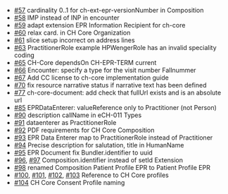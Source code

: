 - [#57](https://github.com/hl7ch/ch-core/issues/57) cardinality 0..1 for ch-ext-epr-versionNumber in Composition
- [#58](https://github.com/hl7ch/ch-core/issues/58) IMP instead of INP in encounter
- [#59](https://github.com/hl7ch/ch-core/issues/59) adapt extension EPR Information Recipient for ch-core
- [#60](https://github.com/hl7ch/ch-core/issues/60) relax card. in CH Core Organization
- [#61](https://github.com/hl7ch/ch-core/issues/61) slice setup incorrect on address lines
- [#63](https://github.com/hl7ch/ch-core/issues/63) PractitionerRole example HPWengerRole has an invalid speciality coding
- [#65](https://github.com/hl7ch/ch-core/issues/65) CH-Core dependsOn CH-EPR-TERM current
- [#66](https://github.com/hl7ch/ch-core/issues/66) Encounter: specify a type for the visit number Fallnummer
- [#67](https://github.com/hl7ch/ch-core/issues/67) Add CC license to ch-core implementation guide
- [#70](https://github.com/hl7ch/ch-core/issues/70) fix resource narrative status if narrative text has been defined
- [#77](https://github.com/hl7ch/ch-core/issues/77) ch-core-document: add check that fullUrl exists and is an absolute url
- [#85](https://github.com/hl7ch/ch-core/issues/85) EPRDataEnterer: valueReference only to Practitioner (not Person)
- [#90](https://github.com/hl7ch/ch-core/issues/90) description callName in eCH-011 Types
- [#91](https://github.com/hl7ch/ch-core/issues/91) dataenterer as PractitionerRole
- [#92](https://github.com/hl7ch/ch-core/issues/92) PDF requirements for CH Core Composition  
- [#93](https://github.com/hl7ch/ch-core/issues/93) EPR Data Enterer map to PractitionerRole instead of Practitioner
- [#94](https://github.com/hl7ch/ch-core/issues/94) Precise description for salutation, title in HumanName
- [#95](https://github.com/hl7ch/ch-core/issues/95) EPR Document fix Bundler.identifier to uuid
- [#96](https://github.com/hl7ch/ch-core/issues/96), [#97](https://github.com/hl7ch/ch-core/issues/97) Composition.identifier instead of setId Extension 
- [#98](https://github.com/hl7ch/ch-core/issues/98) renamed Composition Patient Profile EPR to Patient Profile EPR
- [#100](https://github.com/hl7ch/ch-core/issues/100), [#101](https://github.com/hl7ch/ch-core/issues/101), [#102](https://github.com/hl7ch/ch-core/issues/102), [#103](https://github.com/hl7ch/ch-core/issues/103) Reference to CH Core profiles
- [#104](https://github.com/hl7ch/ch-core/issues/104) CH Core Consent Profile naming